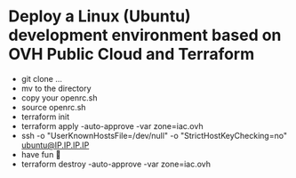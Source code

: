 # Deploy a Linux (Ubuntu) development environment based on OVH Public Cloud and Terraform

- git clone ...
- mv to the directory
- copy your openrc.sh
- source openrc.sh
- terraform init
- terraform apply -auto-approve -var zone=iac.ovh
- ssh -o "UserKnownHostsFile=/dev/null" -o "StrictHostKeyChecking=no" ubuntu@IP.IP.IP.IP
- have fun :metal:
- terraform destroy -auto-approve -var zone=iac.ovh
